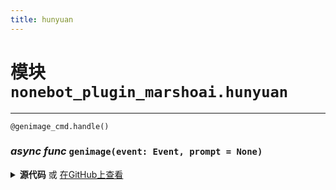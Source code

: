 ```yaml
---
title: hunyuan
---
```

# **模块** `nonebot_plugin_marshoai.hunyuan`

---
`@genimage_cmd.handle()`
### ***async func*** `genimage(event: Event, prompt = None)`


<details>
<summary> <b>源代码</b> 或 <a href='https://github.com/LiteyukiStudio/nonebot-plugin-marshoai/tree/main/nonebot_plugin_marshoai/hunyuan.py#L29' target='_blank'>在GitHub上查看</a></summary>

```python
@genimage_cmd.handle()
async def genimage(event: Event, prompt=None):
    if not prompt:
        await genimage_cmd.finish('无提示词')
    try:
        result = generate_image(prompt)
        url = json.loads(result)['ResultImage']
        await UniMessage.image(url=url).send()
    except Exception as e:
        traceback.print_exc()
```
</details>

